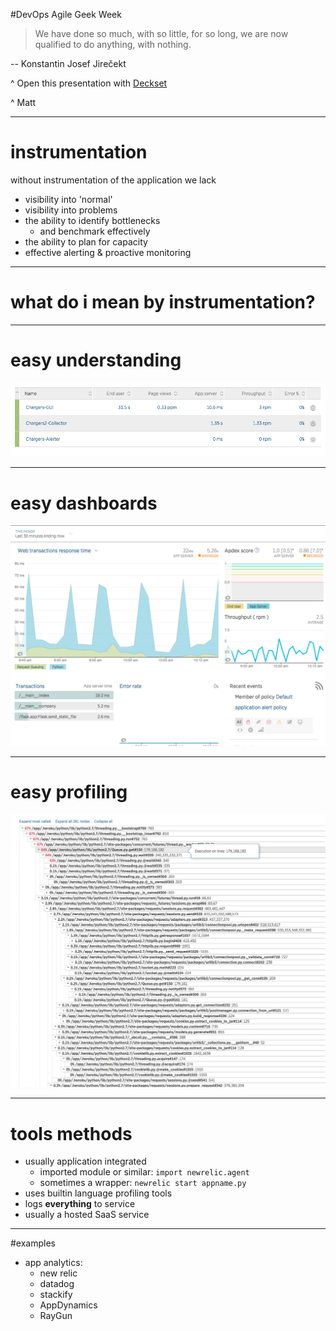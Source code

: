 #DevOps Agile Geek Week

>We have done so much,
with so little,
for so long,
we are now qualified to do anything,
with nothing.


--  Konstantin Josef Jirečekt

^ Open this presentation with [Deckset](http://www.decksetapp.com/)

^ Matt

---

# instrumentation

without instrumentation of the application we lack

* visibility into 'normal'
* visibility into problems
* the ability to identify bottlenecks
  * and benchmark effectively
* the ability to plan for capacity
* effective alerting & proactive monitoring

---

# what do i mean by instrumentation?

---

# easy understanding

 ![inline](images/newrelicoverview.png)


 ---

# easy dashboards

  ![inline](images/newrelicdash.png)

---

# easy profiling

![inline](images/newrelictrace.png)


---

# tools methods
* usually application integrated
  * imported module or similar: `import newrelic.agent`
  * sometimes a wrapper: `newrelic start appname.py`
* uses builtin language profiling tools
* logs **everything** to service
* usually a hosted SaaS service

---

#examples

* app analytics:
  * new relic
  * datadog
  * stackify
  * AppDynamics
  * RayGun
